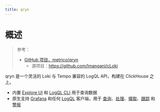 ```yaml
---
title: qryn
---
```


# 概述

> 参考：
>
> - [GitHub 项目，metrico/qryn](https://github.com/metrico/qryn)
>   - 源项目：<https://github.com/lmangani/cLoki>

qryn 是一个灵活的 Loki 与 Tempo 兼容的 LogQL API，构建在 ClickHouse 之上。

- 内置 [Explore UI](https://github.com/metrico/cloki-view) 和 [LogQL CLI](https://github.com/lmangani/vLogQL) 用于查询数据
- 原生支持 [Grafana](http://docs.grafana.org/features/explore/) 和任何 [LogQL](https://grafana.com/docs/loki/latest/logql/) 客户端，用于 [查询](https://github.com/lmangani/qryn/wiki/LogQL-for-Beginners)、[处理](https://github.com/lmangani/qryn/wiki/LogQL-Supported-Queries)、[摄取](https://github.com/lmangani/qryn/wiki/Inserting-Logs-to-cLoki)、[跟踪](https://github.com/lmangani/qryn/wiki/Tempo-Tracing) 和 [警报](https://github.com/lmangani/qryn/wiki/Ruler---Alerts)
